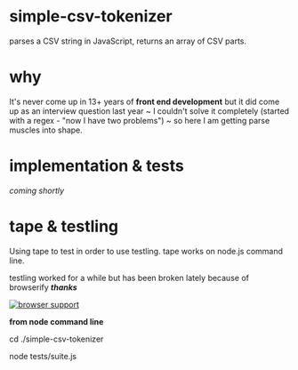 simple-csv-tokenizer
====================

parses a CSV string in JavaScript, returns an array of CSV parts.

why
===

It's never come up in 13+ years of __front end development__ but it did come up 
as an interview question last year ~ I couldn't solve it completely (started 
with a regex - "now I have two problems") ~ so here I am getting parse muscles 
into shape.

implementation & tests
====================

*coming shortly*

tape & testling
===============

Using tape to test in order to use testling.  tape works on node.js command line.

testling worked for a while but has been broken lately because of browserify ___thanks___

[![browser support](http://ci.testling.com/dfkaye/simple-csv-tokenizer.png)](http://ci.testling.com/dfkaye/simple-csv-tokenizer)



__from node command line__

  cd ./simple-csv-tokenizer
  
  node tests/suite.js
  

